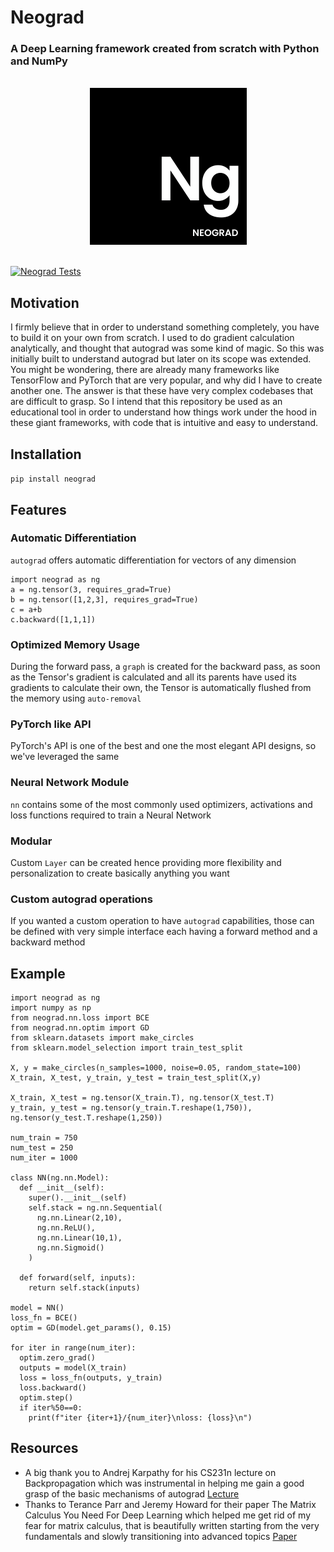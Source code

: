 # Neograd
### A Deep Learning framework created from scratch with Python and NumPy

<br>
<div align="center">
  <img width="251" alt="image" src="ng.png">
</div>
<br>

[![Neograd Tests](https://github.com/pranftw/neograd/actions/workflows/python-app.yml/badge.svg)](https://github.com/pranftw/neograd/actions/workflows/python-app.yml)

## Motivation
I firmly believe that in order to understand something completely, you have to build it on your own from scratch. I used to do gradient calculation analytically, and thought that autograd was some kind of magic. So this was initially built to understand autograd but later on its scope was extended. You might be wondering, there are already many frameworks like TensorFlow and PyTorch that are very popular, and why did I have to create another one. The answer is that these have very complex codebases that are difficult to grasp. So I intend that this repository be used as an educational tool in order to understand how things work under the hood in these giant frameworks, with code that is intuitive and easy to understand.

## Installation
`pip install neograd`

## Features
### Automatic Differentiation
`autograd` offers automatic differentiation for vectors of any dimension
```
import neograd as ng
a = ng.tensor(3, requires_grad=True)
b = ng.tensor([1,2,3], requires_grad=True)
c = a+b
c.backward([1,1,1])
```
### Optimized Memory Usage
During the forward pass, a `graph` is created for the backward pass, as soon as the Tensor's gradient is calculated and all its parents have used its gradients to calculate their own, the Tensor is automatically flushed from the memory using `auto-removal`
### PyTorch like API
PyTorch's API is one of the best and one the most elegant API designs, so we've leveraged the same
### Neural Network Module
`nn` contains some of the most commonly used optimizers, activations and loss functions required to train a Neural Network
### Modular
Custom `Layer` can be created hence providing more flexibility and personalization to create basically anything you want
### Custom autograd operations
If you wanted a custom operation to have `autograd` capabilities, those can be defined with very simple interface each having a forward method and a backward method

## Example
```
import neograd as ng
import numpy as np
from neograd.nn.loss import BCE
from neograd.nn.optim import GD
from sklearn.datasets import make_circles
from sklearn.model_selection import train_test_split

X, y = make_circles(n_samples=1000, noise=0.05, random_state=100)
X_train, X_test, y_train, y_test = train_test_split(X,y)

X_train, X_test = ng.tensor(X_train.T), ng.tensor(X_test.T)
y_train, y_test = ng.tensor(y_train.T.reshape(1,750)), ng.tensor(y_test.T.reshape(1,250))

num_train = 750
num_test = 250
num_iter = 1000

class NN(ng.nn.Model):
  def __init__(self):
    super().__init__(self)
    self.stack = ng.nn.Sequential(
      ng.nn.Linear(2,10),
      ng.nn.ReLU(),
      ng.nn.Linear(10,1),
      ng.nn.Sigmoid()
    )
  
  def forward(self, inputs):
    return self.stack(inputs)

model = NN()
loss_fn = BCE()
optim = GD(model.get_params(), 0.15)

for iter in range(num_iter):
  optim.zero_grad()
  outputs = model(X_train)
  loss = loss_fn(outputs, y_train)
  loss.backward()
  optim.step()
  if iter%50==0:
    print(f"iter {iter+1}/{num_iter}\nloss: {loss}\n")
```

## Resources
- A big thank you to Andrej Karpathy for his CS231n lecture on Backpropagation which was instrumental in helping me gain a good grasp of the basic mechanisms of autograd
[Lecture](https://www.youtube.com/embed/i94OvYb6noo)
- Thanks to Terance Parr and Jeremy Howard for their paper The Matrix Calculus You Need For Deep Learning which helped me get rid of my fear for matrix calculus, that is beautifully written starting from the very fundamentals and slowly transitioning into advanced topics
[Paper](https://arxiv.org/abs/1802.01528)